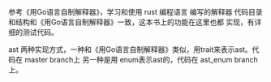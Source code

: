 参考《用Go语言自制解释器》，学习和使用 rust 编程语言 编写的解释器
代码目录和结构和《用Go语言自制解释器》一致，这本书上的功能在这里也都
实现，有详细的测试代码。

ast 两种实现方式，一种和《用Go语言自制解释器》类似，用trait来表示ast。代码在 master branch上
另一种是用 enum表示ast的，代码在 ast_enum branch上。